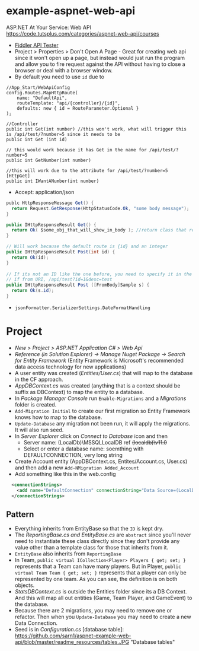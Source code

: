 # example-aspnet-web-api

ASP.NET At Your Service: Web API
https://code.tutsplus.com/categories/aspnet-web-api/courses

- [Fiddler API Tester](https://www.telerik.com/fiddler)
- Project > Properties > Don't Open A Page - Great for creating web api since it won't open up a page, but instead would just run the program and allow you to fire request against the API without having to close a browser or deal with a browser window.
- By default you need to use `id` due to
```chsarp
//App_Start/WebApiConfig
config.Routes.MapHttpRoute(
    name: "DefaultApi",
    routeTemplate: "api/{controller}/{id}",
    defaults: new { id = RouteParameter.Optional }
);

//Controller
public int Get(int number) //this won't work, what will trigger this is /api/test/?number=5 since it needs to be
public int Get (int id)

// this would work because it has Get in the name for /api/test/?number=5
public int GetNumber(int number) 

//this will work due to the attribute for /api/test/?number=5
[HttpGet]
public int IWantANumber(int number) 
```
- Accept: application/json
```csharp
publc HttpResponseMessage Get() {
  return Request.GetResponse(HttpStatusCode.Ok, "some body message");
}

public IHttpResponseResult Get() {
  return Ok( $some_obj_that_will_show_in_body ); //return class that represence the status code, this is a better approach
}

// Will work because the default route is {id} and an integer
public IHttpResponseResult Post(int id) {
  return Ok(id);
}
 
// If its not an ID like the one before, you need to specify it in the body or uri [FromBody/FromUri]
// if from URI, /api/test?id=1&desc=test
public IHttpResponseResult Post ([FromBody]Sample s) {
  return Ok(s.id);
}
``` 
- `jsonFormatter.SerializerSettings.DateFormatHandling`

# Project #
- *New > Project > ASP.NET Application C# > Web Api*
- *Reference (in Solution Explorer) -> Manage Nuget Package -> Search for Entity Framework* (Entity Framework is Microsoft's recommended data access technology for new applications)
- A user entity was created (*Entities/User.cs*) that will map to the database in the CF approach.
- *AppDBContext.cs* was created (anything that is a context should be suffix as DBContext) to map the entity to a database.
- In *Package Manager Console* run `Enable-Migrations` and a *Migrations* folder is created.
- `Add-Migration Initial` to create our first migration so Entity Framework knows how to map to the database.
- `Update-Database` any migration not been run, it will apply the migrations.  It will also run seed.
- In *Server Explorer* click on *Connect to Database* icon and then
	- Server name: (LocalDb)\MSSQLLocalDB ref ~~(localdb)\v11.0~~
	- Select or enter a database name: soemthing with DEFAULTCONNECTION, very long string
- Create Account entity (AppDBContext.cs, Entites/Account.cs, User.cs) and then add a new `Add-NMigration Added_Account`
- Add something like this in the web.config
```xml
  <connectionStrings>
    <add name="DefaultConnection" connectionString="Data Source=(LocalDb)\MSSQLLocalDB;AttachDbFilename=|DataDirectory|\aspnet-stats-20180117095623.mdf;Initial Catalog=aspnet-api.nlt.to-20180117095623;Integrated Security=True;MultipleActiveResultSets=true" providerName="System.Data.SqlClient" />
  </connectionStrings>
```

## Pattern ##
- Everything inherits from EntityBase so that the `ID` is kept dry.
- The *ReportingBase.cs and EntityBase.cs* are `abstract` since you'll never need to instantiate these class directly since they don't provide any value other than a template class for those that inherits from it.
- `EntityBase` also inherits from `ReportingBase`
- In Team, `public virtual ICollection<Player> Players { get; set; }` represents that a Team can have many players.  But in Player, `public virtual Team Team { get; set; }` represents that a player can only be represented by one team.  As you can see, the definition is on both objects.
- *StatsDBContext.cs* is outside the Entities folder since its a DB Context.  And this will map all out entities (Game, Team Player, and GameEvent) to the database.
- Because there are 2 migrations, you may need to remove one or refactor.  Then when you `Update-Database` you may need to create a new Data Connection.
- Seed is in *Configuration.cs*
[database table]: https://github.com/sarn1/aspnet-example-web-api/blob/master/readme_resources/tables.JPG "Database tables"
